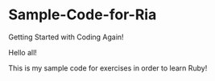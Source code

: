 # Sample-Code-for-Ria
Getting Started with Coding Again!

Hello all!

This is my sample code for exercises in order to learn Ruby!
